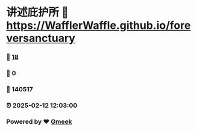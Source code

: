 # 讲述庇护所 :link: https://WafflerWaffle.github.io/foreversanctuary 
### :page_facing_up: [18](https://WafflerWaffle.github.io/foreversanctuary/tag.html) 
### :speech_balloon: 0 
### :hibiscus: 140517 
### :alarm_clock: 2025-02-12 12:03:00 
### Powered by :heart: [Gmeek](https://github.com/Meekdai/Gmeek)
